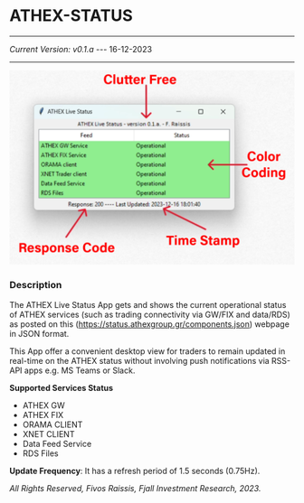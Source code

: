 # ATHEX-STATUS

----------------

_Current Version: v0.1.a_ --- 16-12-2023

---------------------------

<img src="asstes/image.png" alt="image" width="600" height="auto">

### Description

The ATHEX Live Status App gets and shows the current operational status of ATHEX services (such as trading connectivity
via GW/FIX and data/RDS) as posted on this (https://status.athexgroup.gr/components.json) webpage in JSON format.

This App offer a convenient desktop view for traders to remain updated in real-time on the ATHEX status without involving
push notifications via RSS-API apps e.g. MS Teams or Slack. 

**Supported Services Status**
* ATHEX GW
* ATHEX FIX
* ORAMA CLIENT
* XNET CLIENT
* Data Feed Service
* RDS Files

**Update Frequency**: It has a refresh period of 1.5 seconds (0.75Hz).

_All Rights Reserved, Fivos Raissis, Fjall Investment Research, 2023._
